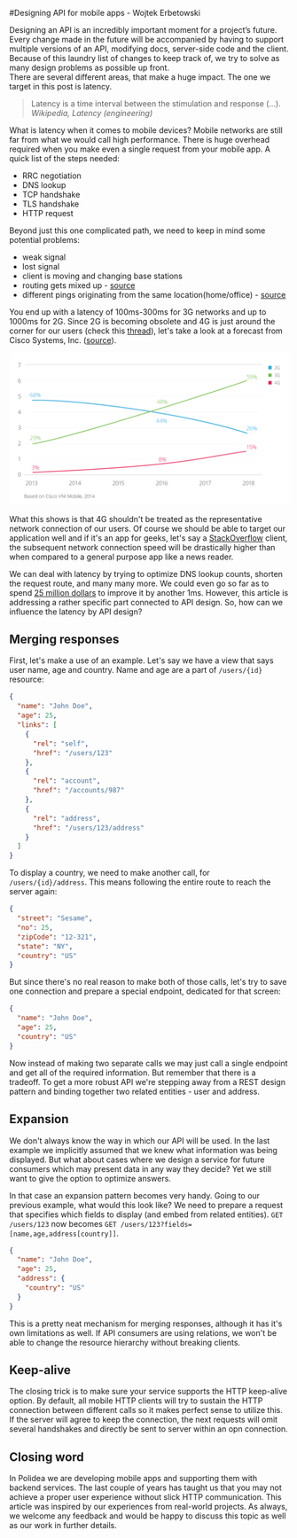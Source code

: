 #Designing API for mobile apps - Wojtek Erbetowski

Designing an API is an incredibly important moment for a project’s future. 
Every change made in the future will be accompanied by having to support multiple versions of an API, modifying docs, server-side code and the client. 
Because of this laundry list of changes to keep track of, we try to solve as many design problems as possible up front.  
There are several different areas, that make a huge impact. The one we target in this post is latency.

> Latency is a time interval between the stimulation and response (...).
> <cite>Wikipedia, Latency (engineering)</cite>

What is latency when it comes to mobile devices? 
Mobile networks are still far from what we would call high performance. 
There is huge overhead required when you make even a single request from your mobile app. 
A quick list of the steps needed:

- RRC negotiation
- DNS lookup
- TCP handshake
- TLS handshake
- HTTP request

Beyond just this one complicated path, we need to keep in mind some potential problems:

- weak signal
- lost signal 
- client is moving and changing base stations
- routing gets mixed up - [source](http://calendar.perfplanet.com/2012/latency-in-mobile-networks-the-missing-link/)
- different pings originating from the same location(home/office) - [source](http://blog.cloudflare.com/why-mobile-performance-is-difficult)

You end up with a latency of 100ms-300ms for 3G networks and up to 1000ms for 2G. 
Since 2G is becoming obsolete and 4G is just around the corner for our users (check this [thread](http://serverfault.com/a/573815)), 
let's take a look at a forecast from Cisco Systems, Inc. ([source](http://www.cisco.com/c/en/us/solutions/collateral/service-provider/visual-networking-index-vni/white_paper_c11-520862.html)).

![CISCO mobile connection speed forecast](cisco.png)

What this shows is that 4G shouldn't be treated as the representative network connection of our users. 
Of course we should be able to target our application well and if it's an app for geeks, 
let's say a [StackOverflow](http://stackoverflow.com/) client, the subsequent network connection speed will be drastically higher 
than when compared to a general purpose app like a news reader.  

We can deal with latency by trying to optimize DNS lookup counts, shorten the request route, and many many more. 
We could even go so far as to spend [25 million dollars](http://www.extremetech.com/extreme/122989-1-5-billion-the-cost-of-cutting-london-toyko-latency-by-60ms) to improve it by another 1ms. 
However, this article is addressing a rather specific part connected to API design. 
So, how can we influence the latency by API design?

## Merging responses

First, let's make a use of an example. Let's say we have a view that says user name, age and country. 
Name and age are a part of `/users/{id}` resource:

```json
{
  "name": "John Doe",
  "age": 25,
  "links": [
    {
      "rel": "self",
      "href": "/users/123"
    },
    {
      "rel": "account",
      "href": "/accounts/987"
    },
    {
      "rel": "address",
      "href": "/users/123/address"
    }
  ]
}
```

To display a country, we need to make another call, for `/users/{id}/address`. This means following the entire route to reach the server again:

```json
{
  "street": "Sesame",
  "no": 25,
  "zipCode": "12-321",
  "state": "NY",
  "country": "US"
}
```

But since there's no real reason to make both of those calls, let's try to save one connection and prepare a special endpoint, dedicated for that screen:

```json
{
  "name": "John Doe",
  "age": 25,
  "country": "US"
}
```

Now instead of making two separate calls we may just call a single endpoint and get all of the required information. 
But remember that there is a tradeoff. To get a more robust API we're stepping away from a REST design pattern 
and binding together two related entities - user and address.

## Expansion

We don't always know the way in which our API will be used. 
In the last example we implicitly assumed that we knew what information was being displayed. 
But what about cases where we design a service for future consumers which may present data in any way they decide? 
Yet we still want to give the option to optimize answers.

In that case an expansion pattern becomes very handy. 
Going to our previous example, what would this look like? 
We need to prepare a request that specifies which fields to display (and embed from related entities). 
`GET /users/123` now becomes `GET /users/123?fields=[name,age,address[country]]`.

```json
{
  "name": "John Doe",
  "age": 25,
  "address": {
    "country": "US"
  }
}
```

This is a pretty neat mechanism for merging responses, although it has it's own limitations as well. 
If API consumers are using relations, we won't be able to change the resource hierarchy without breaking clients.

## Keep-alive

The closing trick is to make sure your service supports the HTTP keep-alive option. 
By default, all mobile HTTP clients will try to sustain the HTTP connection between different calls so it makes perfect sense to utilize this. 
If the server will agree to keep the connection, the next requests will omit several handshakes and directly be sent to server within an opn connection.

## Closing word

In Polidea we are developing mobile apps and supporting them with backend services.
The last couple of years has taught us that you may not achieve a proper user experience without slick HTTP communication.
This article was inspired by our experiences from real-world projects.
As always, we welcome any feedback and would be happy to discuss this topic as well as our work in further details.

